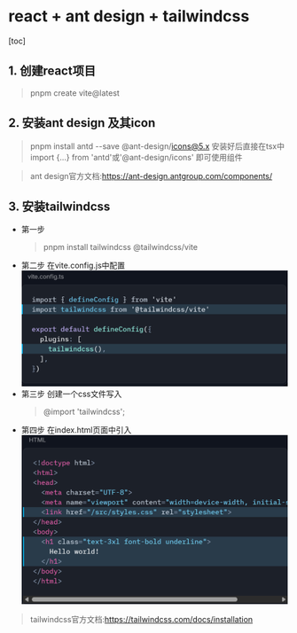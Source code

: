 # react + ant design + tailwindcss 
[toc]

## 1. 创建react项目
> pnpm create vite@latest
## 2. 安装ant design 及其icon
> pnpm install antd --save @ant-design/icons@5.x
安装好后直接在tsx中import {...} from 'antd'或'@ant-design/icons' 即可使用组件

> ant design官方文档:https://ant-design.antgroup.com/components/

## 3. 安装tailwindcss
- 第一步
  > pnpm install tailwindcss @tailwindcss/vite
- 第二步
  在vite.config.js中配置
 ![配置](image.png)
- 第三步
  创建一个css文件写入
  > @import 'tailwindcss';
- 第四步
  在index.html页面中引入
  ![引入](image-1.png)
> tailwindcss官方文档:https://tailwindcss.com/docs/installation

